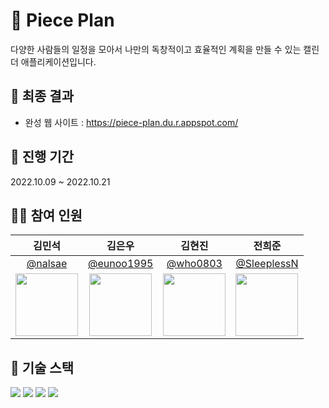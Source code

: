 # 📆 Piece Plan

다양한 사람들의 일정을 모아서 나만의 독창적이고 효율적인 계획을 만들 수 있는 캘린더 애플리케이션입니다.

## 📝 최종 결과

* 완성 웹 사이트 : https://piece-plan.du.r.appspot.com/

## 📅 진행 기간

2022.10.09 ~ 2022.10.21

## 👨‍💻 참여 인원

|   김민석   |   김은우   |   김현진   |   전희준   |
|:----------:|:----------:|:----------:|:----------:|
|[@nalsae](https://github.com/nalsae)|[@eunoo1995](https://github.com/eunoo1995)|[@who0803](https://github.com/who0803)|[@SleeplessN](https://github.com/SleeplessN)|
|<img src="https://avatars.githubusercontent.com/nalsae" width="100">|<img src="https://avatars.githubusercontent.com/eunoo1995" width="100">|<img src="https://avatars.githubusercontent.com/who0803" width="100">|<img src="https://avatars.githubusercontent.com/SleeplessN" width="100">|

## 🔧 기술 스택

<img src="https://img.shields.io/badge/HTML5-E34F26?style=for-the-badge&logo=html5&logoColor=white"> <img src="https://img.shields.io/badge/CSS3-1572B6?style=for-the-badge&logo=css3&logoColor=white"> <img src="https://img.shields.io/badge/JavaScript-F7DF1E?style=for-the-badge&logo=javascript&logoColor=black"> <img src="https://img.shields.io/badge/Figma-F24E1E?style=for-the-badge&logo=figma&logoColor=white">
